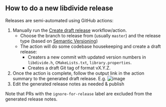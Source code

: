 ## How to do a new libdivide release

Releases are semi-automated using GitHub actions:

1. Manually run the [Create draft release](https://github.com/ridiculousfish/libdivide/actions/workflows/prepare_release.yml) workflow/action.
    * Choose the branch to release from (usually ```master```) and the release type (based on [Semantic Versioning](https://semver.org/))
    * The action will do some codebase housekeeping and create a draft release:
      * Creaters a new commit with updated version numbers in ```libdivide.h```, ```CMakeLists.txt```, ```library.properties```.
      * Creates a draft Git tag of format vX.Y.Z. 
2. Once the action is complete, follow the output link in the action summary to the generated draft release. E.g. ![image](https://github.com/user-attachments/assets/7e8393f7-f204-4b3a-af37-de5e187479dc)
3. Edit the generated release notes as needed & publish

Note that PRs with the ```ignore-for-release``` label are excluded from the generated release notes.
